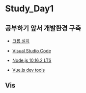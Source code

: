# Study_Day1

## 공부하기 앞서 개발환경 구축

- [크롬 설치](https://www.google.com/intl/ko/chrome/)
- [Visual Studio Code](https://code.visualstudio.com/)

- [Node.js 10.16.2 LTS](https://nodejs.org/ko/)

- [Vue.js dev tools](https://chrome.google.com/webstore/detail/vuejs-devtools/nhdogjmejiglipccpnnnanhbledajbpd)

## Vis

